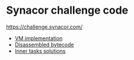 # Synacor challenge code

https://challenge.synacor.com/

* [VM implementation](vm/VM.cs)
* [Disassembled bytecode](vm/asm.txt)
* [Inner tasks solutions](tasks/Program.cs)


